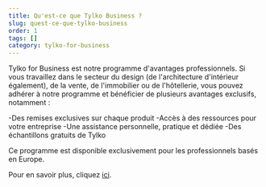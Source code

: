 ```yaml
---
title: Qu'est-ce que Tylko Business ?
slug: quest-ce-que-tylko-business
order: 1
tags: []
category: tylko-for-business
---
```


Tylko for Business est notre programme d'avantages professionnels. Si vous travaillez dans le secteur du design (de l'architecture d'intérieur également), de la vente, de l'immobilier ou de l'hôtellerie, vous pouvez adhérer à notre programme et bénéficier de plusieurs avantages exclusifs, notamment :

-Des remises exclusives sur chaque produit
-Accès à des ressources pour votre entreprise
-Une assistance personnelle, pratique et dédiée
-Des échantillons gratuits de Tylko

Ce programme est disponible exclusivement pour les professionnels basés en Europe.

Pour en savoir plus, cliquez [ici](https://tylko.com/fr/tylko-business/).
